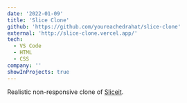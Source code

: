 ```yaml
---
date: '2022-01-09'
title: 'Slice Clone'
github: 'https://github.com/youreachedrahat/slice-clone'
external: 'http://slice-clone.vercel.app/'
tech:
  - VS Code
  - HTML
  - CSS
company: ''
showInProjects: true
---
```


Realistic non-responsive clone of [Sliceit](https://www.sliceit.com/).
